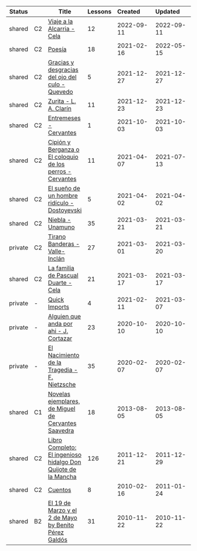 |Status| |Title|Lessons|Created&nbsp;&nbsp;&nbsp;&nbsp;&nbsp;&nbsp;|Updated&nbsp;&nbsp;&nbsp;&nbsp;&nbsp;&nbsp;|
|-|-|-|-|-|-|
|shared|C2|[Viaje a la Alcarria - Cela](https://www.lingq.com/en/learn/es/web/library/course/814460)|12|2022-09-11|2022-09-11
|shared|C2|[Poesía](https://www.lingq.com/en/learn/es/web/library/course/791856)|18|2021-02-16|2022-05-15
|shared|C2|[Gracias y desgracias del ojo del culo - Quevedo](https://www.lingq.com/en/learn/es/web/library/course/986911)|5|2021-12-27|2021-12-27
|shared|C2|[Zurita - L. A. Clarín](https://www.lingq.com/en/learn/es/web/library/course/985015)|11|2021-12-23|2021-12-23
|shared|C2|[Entremeses - Cervantes](https://www.lingq.com/en/learn/es/web/library/course/930109)|1|2021-10-03|2021-10-03
|shared|C2|[Cipión y Berganza o El coloquio de los perros - Cervantes](https://www.lingq.com/en/learn/es/web/library/course/825321)|11|2021-04-07|2021-07-13
|shared|C2|[El sueño de un hombre ridículo - Dostoyevski](https://www.lingq.com/en/learn/es/web/library/course/821901)|5|2021-04-02|2021-04-02
|shared|C2|[Niebla - Unamuno](https://www.lingq.com/en/learn/es/web/library/course/814465)|35|2021-03-21|2021-03-21
|private|C2|[Tirano Banderas - Valle-Inclán](https://www.lingq.com/en/learn/es/web/library/course/801447)|27|2021-03-01|2021-03-20
|shared|C2|[La familia de Pascual Duarte - Cela](https://www.lingq.com/en/learn/es/web/library/course/812302)|21|2021-03-17|2021-03-17
|private|-|[Quick Imports](https://www.lingq.com/en/learn/es/web/library/course/787996)|4|2021-02-11|2021-03-07
|private|-|[Alguien que anda por ahi - J. Cortazar](https://www.lingq.com/en/learn/es/web/library/course/708944)|23|2020-10-10|2020-10-10
|private|-|[El Nacimiento de la Tragedia - F. Nietzsche](https://www.lingq.com/en/learn/es/web/library/course/566655)|35|2020-02-07|2020-02-07
|shared|C1|[Novelas ejemplares, de Miguel de Cervantes Saavedra](https://www.lingq.com/en/learn/es/web/library/course/121116)|18|2013-08-05|2013-08-05
|shared|C2|[Libro Completo: El ingenioso hidalgo Don Quijote de la Mancha](https://www.lingq.com/en/learn/es/web/library/course/69658)|126|2011-12-21|2011-12-29
|shared|C2|[Cuentos](https://www.lingq.com/en/learn/es/web/library/course/44154)|8|2010-02-16|2011-01-24
|shared|B2|[El 19 de Marzo y el 2 de Mayo by Benito Pérez Galdós](https://www.lingq.com/en/learn/es/web/library/course/51748)|31|2010-11-22|2010-11-22
